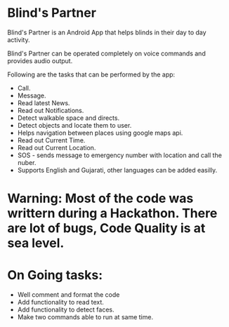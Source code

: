 # Blind's Partner
Blind's Partner is an Android App that helps blinds in their day to day  activity.

Blind's Partner can be operated completely on voice commands and provides audio output.

Following are the tasks that can be performed by the app:
  - Call.
  - Message.
  - Read latest News.
  - Read out Notifications.
  - Detect walkable space and directs.
  - Detect objects and locate them to user.
  - Helps navigation between places using google maps api.
  - Read out Current Time.
  - Read out Current Location.
  - SOS - sends message to emergency number with location and call the nuber.
  - Supports English and Gujarati, other languages can be added easilly.


# Warning: Most of the code was writtern during a Hackathon. There are lot of bugs, Code Quality is at sea level. 

# On Going tasks:
  - Well comment and format the code
  - Add functionality to read text.
  - Add functionality to detect faces.
  - Make two commands able to run at same time.
 
